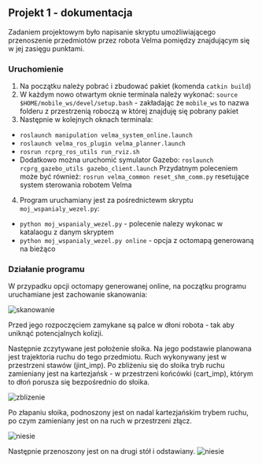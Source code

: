 ## Projekt 1 - dokumentacja
Zadaniem projektowym było napisanie skryptu umożliwiającego przenoszenie przedmiotów przez robota Velma
pomiędzy znajdującym się w jej zasięgu punktami.

### Uruchomienie 
1. Na początku należy pobrać i zbudować pakiet (komenda `catkin build`)
2. W każdym nowo otwartym oknie terminala należy wykonać: `source $HOME/mobile_ws/devel/setup.bash` - zakładając
że `mobile_ws` to nazwa folderu z przestrzenią roboczą w której znajduję się pobrany pakiet 
3. Następnie w kolejnych oknach terminala:
* `roslaunch manipulation velma_system_online.launch`
* `roslaunch velma_ros_plugin velma_planner.launch`
* `rosrun rcprg_ros_utils run_rviz.sh`
* Dodatkowo można uruchomić symulator Gazebo: `roslaunch rcprg_gazebo_utils gazebo_client.launch`
Przydatnym poleceniem może być również: `rosrun velma_common reset_shm_comm.py` resetujące system sterowania robotem Velma

4. Program uruchamiany jest za pośrednictewm skryptu `moj_wspanialy_wezel.py`:
* `python moj_wspanialy_wezel.py` - polecenie nalezy wykonac w katalaogu z danym skryptem
* `python moj_wspanialy_wezel.py online` - opcja z octomapą generowaną na bieżąco 

### Działanie programu
W przypadku opcji octomapy generowanej online, na początku programu uruchamiane jest zachowanie skanowania:

![skanowanie](https://github.com/STERO-21Z/groszyk-zembron/blob/tiago/manipulation/docs/octomap1.png)

Przed jego rozpoczęciem zamykane są palce w dłoni robota - tak aby uniknąć potencjalnych kolizji.

Następnie zczytywane jest położenie słoika. Na jego podstawie planowana jest trajektoria ruchu do tego przedmiotu.
Ruch wykonywany jest w przestrzeni stawów (jint_imp). Po zbliżeniu się do słoika tryb ruchu zamieniany jest na kartezjańsk - 
w przestrzeni końcówki (cart_imp), którym to dłoń porusza się bezpośrednio do słoika. 

![zblizenie](https://github.com/STERO-21Z/groszyk-zembron/blob/tiago/manipulation/docs/lapie1.png)

Po złapaniu słoika, podnoszony jest on nadal kartezjańskim trybem ruchu, po czym zamieniany jest on na ruch w przestrzeni złącz.

![niesie](https://github.com/STERO-21Z/groszyk-zembron/blob/tiago/manipulation/docs/trzyma3.png)

Następnie przenoszony jest on na drugi stół i odstawiany.
![niesie](https://github.com/STERO-21Z/groszyk-zembron/blob/tiago/manipulation/docs/odstawia.png)
